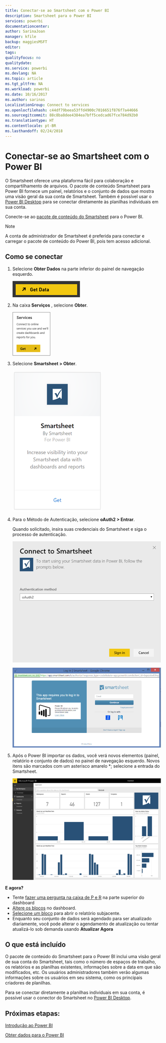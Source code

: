 ```yaml
---
title: Conectar-se ao Smartsheet com o Power BI
description: Smartsheet para o Power BI
services: powerbi
documentationcenter: 
author: SarinaJoan
manager: kfile
backup: maggiesMSFT
editor: 
tags: 
qualityfocus: no
qualitydate: 
ms.service: powerbi
ms.devlang: NA
ms.topic: article
ms.tgt_pltfrm: NA
ms.workload: powerbi
ms.date: 10/16/2017
ms.author: sarinas
LocalizationGroup: Connect to services
ms.openlocfilehash: c44df79beea53ffd4900c7016651f876f7a44666
ms.sourcegitcommit: 88c8ba8dee4384ea7bff5cedcad67fce784d92b0
ms.translationtype: HT
ms.contentlocale: pt-BR
ms.lasthandoff: 02/24/2018
---
```

# <a name="connect-to-smartsheet-with-power-bi"></a>Conectar-se ao Smartsheet com o Power BI
O Smartsheet oferece uma plataforma fácil para colaboração e compartilhamento de arquivos. O pacote de conteúdo Smartsheet para Power BI fornece um painel, relatórios e o conjunto de dados que mostra uma visão geral da sua conta de Smartsheet. Também é possível usar o [Power BI Desktop](desktop-connect-to-data.md) para se conectar diretamente às planilhas individuais em sua conta. 

Conecte-se ao [pacote de conteúdo do Smartsheet](https://app.powerbi.com/groups/me/getdata/services/smartsheet) para o Power BI.

>[!NOTE]
>A conta de administrador de Smartsheet é preferida para conectar e carregar o pacote de conteúdo do Power BI, pois tem acesso adicional.

## <a name="how-to-connect"></a>Como se conectar
1. Selecione **Obter Dados** na parte inferior do painel de navegação esquerdo.
   
   ![](media/service-connect-to-smartsheet/pbi_getdata.png)
2. Na caixa **Serviços** , selecione **Obter**.
   
   ![](media/service-connect-to-smartsheet/pbi_getservices.png) 
3. Selecione **Smartsheet \> Obter**.
   
   ![](media/service-connect-to-smartsheet/smartsheet.png)
4. Para o Método de Autenticação, selecione **oAuth2 \> Entrar**.
   
   Quando solicitado, insira suas credenciais do Smartsheet e siga o processo de autenticação.
   
   ![](media/service-connect-to-smartsheet/creds.png)
   
   ![](media/service-connect-to-smartsheet/creds2.png)
5. Após o Power BI importar os dados, você verá novos elementos (painel, relatório e conjunto de dados) no painel de navegação esquerdo. Novos itens são marcados com um asterisco amarelo \*; selecione a entrada do Smartsheet.
   
   ![](media/service-connect-to-smartsheet/dashboard.png)

**E agora?**

* Tente [fazer uma pergunta na caixa de P e R](power-bi-q-and-a.md) na parte superior do dashboard
* [Altere os blocos](service-dashboard-edit-tile.md) no dashboard.
* [Selecione um bloco](service-dashboard-tiles.md) para abrir o relatório subjacente.
* Enquanto seu conjunto de dados será agendado para ser atualizado diariamente, você pode alterar o agendamento de atualização ou tentar atualizá-lo sob demanda usando **Atualizar Agora**

## <a name="whats-included"></a>O que está incluído
O pacote de conteúdo do Smartsheet para o Power BI inclui uma visão geral de sua conta do Smartsheet, tais como o número de espaços de trabalho, os relatórios e as planilhas existentes, informações sobre a data em que são modificados, etc. Os usuários administradores também verão algumas informações sobre os usuários em seu sistema, como os principais criadores de planilhas.  

Para se conectar diretamente a planilhas individuais em sua conta, é possível usar o conector do Smartsheet no [Power BI Desktop](desktop-connect-to-data.md).  

## <a name="next-steps"></a>Próximas etapas:

[Introdução ao Power BI](service-get-started.md)

[Obter dados para o Power BI](service-get-data.md)